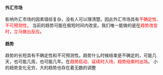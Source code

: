 <h4>外汇市场</h4>
影响外汇市场的因素错综复杂，没有人可以理清楚。因此外汇市场具有<font color='red'>不确定性、不可预测性。</font>
当前的趋势可能在极短时间内改变。我们唯一能做的是在<font color='red'>趋势改变时，立马做出反应</font>。

<h4>趋势</h4>
趋势的长短具有不确定性和不可预测性。趋势什么时候结束是不确定的，可能几天，也可能几周，也可能几年。在<font color='red'>趋势启动、延续时入场，趋势结束时出场</font>。
小的趋势变化无穷，大的趋势也存在着无数的调整
